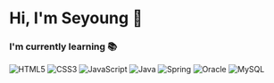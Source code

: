 <h1> Hi, I'm Seyoung 👋 </h1>

<h3> I'm currently learning 📚</h3>

![HTML5](https://img.shields.io/badge/-HTML5-F05032?style=for-the-badge&logo=html5&logoColor=white)
![CSS3](https://img.shields.io/badge/css-1572B6?style=for-the-badge&logo=css3&logoColor=white)
![JavaScript](https://img.shields.io/badge/javascript-F7DF1E?style=for-the-badge&logo=javascript&logoColor=black)
![Java](https://img.shields.io/badge/java-007396?style=for-the-badge&logo=java&logoColor=white)
![Spring](https://img.shields.io/badge/spring-6DB33F?style=for-the-badge&logo=spring&logoColor=white)
![Oracle](https://img.shields.io/badge/oracle-F80000?style=for-the-badge&logo=oracle&logoColor=white)
![MySQL](https://img.shields.io/badge/mysql-4479A1?style=for-the-badge&logo=mysql&logoColor=white)
<!--
**seyoung22222/seyoung22222** is a ✨ _special_ ✨ repository because its `README.md` (this file) appears on your GitHub profile.

Here are some ideas to get you started:

- 🔭 I’m currently working on ...
- 🌱 I’m currently learning ...
- 👯 I’m looking to collaborate on ...
- 🤔 I’m looking for help with ...
- 💬 Ask me about ...
- 📫 How to reach me: ...
- 😄 Pronouns: ...
- ⚡ Fun fact: ...

[ LANGUAGE ]
JAVA
- 자바 문법 습득
- JDBC 개념 이해 및 데이터베이스와 연동
- 이벤트의 개념과 이벤트 처리 방식의 이해 및 활용 가능
- 간단한 계산기 구현
JSP
- Model1 / Model2 기반 개발
- Java Bean을 활용, Set/Get 메소드를 이용해 DB와 연동하여 DB 입출력
- JSTL & EL표현식 활용
CSS
- 기초 UI 설계 및 기본 문법 습득
JavaScript
- JQuery 및 AJax 문법 습득
JSON
HTML5
XML
[ DBMS ]
Oracle  11g | MySQL
- DB 설치 및 기본 SQL 작성
- DB 모델링 기법 및 정규화
- 트랜잭션의 개념과 처리 방법과 PL/SQL 작성
[ WAS ]
Tomcat9.0
- 서버구축 작업 및 사용 가능
[ TOOL ]
IDE / DB Tool
- Eclipse를 이용한 자바 코드 작성
- Spring Tool Suite를 이용한 자바 코드 작성
[ FRAMEWORK ]
Dependencies
- Maven 방식의 Dependencies 관리 가능
- Gradle 방식의 Dependencies 관리 가능
Spring MVC
- 어노테이션 기반 Controller 구현 가능
- Spring MVC패턴 이용 WebApp 제작
Security
- Spring Security 로그인 보안 처리 구현 가능
MyBatis
- XML을 통해 SQL statement에 매핑 가능
-->
